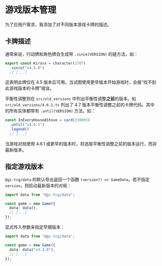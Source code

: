 # 游戏版本管理

为了应用户需求，我添加了对不同版本游戏卡牌的描述。

## 卡牌描述

通常来说，行动牌和角色牌会生成带 `.since(VERSION)` 的链方法，如：

```ts
export const Kirara = character(1707)
  .since("v4.5.0")
  // [...]
```

这表明此牌仅在 4.5 版本后可用。当试图使用更早版本开始游戏时，会报“找不到此游戏版本的卡牌”错误。

平衡性调整则在 `src/old_versions` 中列出平衡性调整**之前**的版本。如 `src/old_versions/4.6.1.ts` 列出了 4.7 版本平衡性调整之前的卡牌代码。其中的所有实体都带有 `.until(VERSION)` 方法，如：

```ts
const InEveryHouseAStove = card(330005)
  .until("v4.6.1")
  .legend()
  // [...]
```

当游戏对局使用 4.6.1 或更早的版本时，将选取平衡性调整之前的版本运行，而非最新版本。

## 指定游戏版本

`@gi-tcg/data` 的默认导出返回一个函数 `(version?) => GameData`。若不指定 `version`，则启动最新版本的对局：

```ts
import data from "@gi-tcg/data";

const game = new Game({
  data: data(),
  // [...]
});
```

显式传入参数来指定早期版本：

```ts
import data from "@gi-tcg/data";

const game = new Game({
  data: data("v3.3.0"),
  // [...]
});
```
